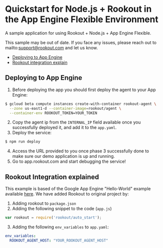 # Quickstart for Node.js + Rookout in the App Engine Flexible Environment

A sample application for using Rookout + Node.js + App Engine Flexible.

This sample may be out of date. If you face any issues, please reach out to mailto:support@rookout.com and let us know.

* [Deploying to App Engine](#deploying-to-app-engine)
* [Rookout integration explain](#Rookout-integration-explain)

## Deploying to App Engine

1. Before deploying the app you should first deploy the agent to your App Engine:
```bash
$ gcloud beta compute instances create-with-container rookout-agent \
  --zone us-east1-d --container-image=rookout/agent \
  --container-env ROOKOUT_TOKEN=YOUR_TOKEN
```
2. Copy the agent ip from the `INTERNAL_IP` field available once you successfully deployed it, and add it to the `app.yaml`.
3. Deploy the service: 
```bash
$ npm run deploy
```
4. Access the URL provided to you once phase 3 successfully done to make sure our demo application is up and running.
5. Go to app.rookout.com and start debugging the service!

## Rookout Integration explained

This example is based of the Google App Engine "Hello-World" example available [here].
We have added Rookout to original project by:
1. Adding rookout to `package.json`
2. Adding the following snippet to the code (`app.js`)
```javascript
var rookout = require('rookout/auto_start');
```
3. Adding the following `env_variables` to `app.yaml`:
``` YAML
env_variables:
  ROOKOUT_AGENT_HOST: "YOUR_ROOKOUT_AGENT_HOST"
```

[Node + Rookout]: https://docs.rookout.com/docs/rooks-setup.html
[here]: https://github.com/GoogleCloudPlatform/nodejs-docs-samples/tree/master/appengine/hello-world

